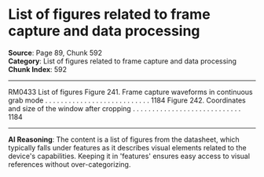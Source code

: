 # List of figures related to frame capture and data processing

**Source**: Page 89, Chunk 592  
**Category**: List of figures related to frame capture and data processing  
**Chunk Index**: 592

---

RM0433 List of figures
Figure 241. Frame capture waveforms in continuous grab mode . . . . . . . . . . . . . . . . . . . . . . . . . . . 1184
Figure 242. Coordinates and size of the window after cropping . . . . . . . . . . . . . . . . . . . . . . . . . . . . 1184

---

**AI Reasoning**: The content is a list of figures from the datasheet, which typically falls under features as it describes visual elements related to the device's capabilities. Keeping it in 'features' ensures easy access to visual references without over-categorizing.
